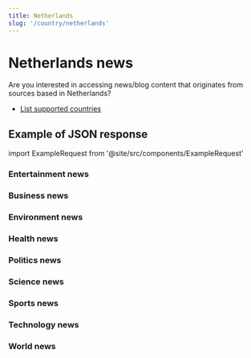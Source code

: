 ```yaml
---
title: Netherlands
slug: '/country/netherlands'
---
```


# Netherlands news

Are you interested in accessing news/blog content that originates from sources based in Netherlands?

- [List supported countries](/get-articles/countries)

## Example of JSON response

import ExampleRequest from '@site/src/components/ExampleRequest'

### Entertainment news
<ExampleRequest url="https://apitube.io/v1/news/articles?limit=2&category=news/Arts_and_Entertainment&language=nl"></ExampleRequest>

### Business news
<ExampleRequest url="https://apitube.io/v1/news/articles?limit=2&category=news/Business&language=nl"></ExampleRequest>

### Environment news
<ExampleRequest url="https://apitube.io/v1/news/articles?limit=2&category=news/Environment&language=nl"></ExampleRequest>

### Health news
<ExampleRequest url="https://apitube.io/v1/news/articles?limit=2&category=news/Health&language=nl"></ExampleRequest>

### Politics news
<ExampleRequest url="https://apitube.io/v1/news/articles?limit=2&category=news/Politics&language=nl"></ExampleRequest>

### Science news
<ExampleRequest url="https://apitube.io/v1/news/articles?limit=2&category=news/Science&language=nl"></ExampleRequest>

### Sports news
<ExampleRequest url="https://apitube.io/v1/news/articles?limit=2&category=news/Sports&language=nl"></ExampleRequest>

### Technology news
<ExampleRequest url="https://apitube.io/v1/news/articles?limit=2&category=news/Technology&language=nl"></ExampleRequest>

### World news
<ExampleRequest url="https://apitube.io/v1/news/articles?limit=2&category=news/World&language=nl"></ExampleRequest>
